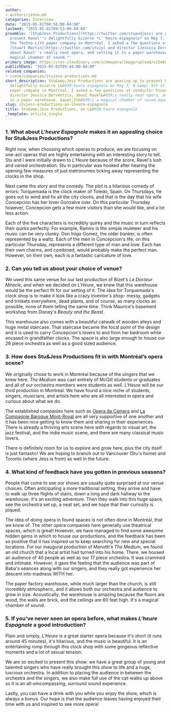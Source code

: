 ```yaml
---
author:
- authors/jenna.md
categories: Interview
date: "2015-05-01T08:56:00-04:00"
lastmod: "2015-05-01T09:53:00-04:00"
preamble: '[Stu&Jess Productions](https://twitter.com/stuandjess) are gearing up to
  present Ravel''s delightfully bizarre *L''heure espagnole* on May 7, 8 & 9th at
  the Techno-Lith paper company in Montréal. I asked a few questions of conductor
  [Stuart Martin](https://twitter.com/stuiy) and director [Jessica Derventzis](https://twitter.com/jessderventzis),
  about Ravel''s really neat opera, and setting it in a paper warehouse. "It''s a
  magical chamber of sound."'
primary_image: https://res.cloudinary.com/schmopera/image/upload/v1546049659/media/2018/12/StuJess.jpg
publishDate: "2015-05-01T09:44:00-04:00"
related_companies:
- scene/companies/stujess-productions.md
short_description: Stu&amp;Jess Productions are gearing up to present Ravel&#039;s
  delightfully bizarre L&#039;heure espagnole on May 7, 8 &amp; 9th at the Techno-Lith
  paper company in Montréal. I asked a few questions of conductor Stuart Martin and
  director Jessica Derventzis, about Ravel&#039;s really neat opera, and setting it
  in a paper warehouse. &quot;It&#039;s a magical chamber of sound.&quot;
slug: stujess-productions-on-lheure-espagnole
title: Stu&amp;Jess Productions, on L&#039;heure espagnole
_template: article_single
---
```

### 1. What about *L’heure Espagnole* makes it an appealing choice for Stu&Jess Productions?

Right now, when choosing which operas to produce, we are focusing on one-act operas that are highly entertaining with an interesting story to tell. Stu and I were initially drawn to *L'Heure* because of the score, Ravel's lush and varied orchestration. Stu in particular was hooked after hearing the opening few measures of just metronomes ticking away representing the clocks in the shop. 

Next came the story and the comedy. The plot is a hilarious comedy of errors: Torquemada is the clock maker of Toledo, Spain. On Thursdays, he goes out to wind and fix all the city clocks, and that is the day that his wife Concepcion has her lover Gonzalve over. On this particular Thursday however,  Concepcion gets a few more visitors than she would like, and a lot less action. 

Each of the five characters is incredibly quirky and the music in turn reflects their quirks perfectly. For example, Ramiro is the simple muleteer and his music can be very clunky. Don Inigo Gomez, the older banker, is often represented by a waltz. Each of the men in Concepcion's life, on this particular Thursday, represents a different type of man and love. Each has their own charms, and combined, would probably make the perfect man. However, on their own, each is a fantastic caricature of love. 

### 2. Can you tell us about your choice of venue?

We used this same venue for our last production of Bizet's *Le Docteur Miracle*, and when we decided on *L'Heure*, we knew that this warehouse would be the perfect fit for our setting of it. The idea for Torquemada's clock shop is to make it look like a crazy inventor's shop- messy, gadgets and trinkets everywhere, dead plants, and of course, as many clocks as possible, none of them telling the same time. Think Maurice's basement workshop from Disney's *Beauty and the Beast*. 

This warehouse also comes with a beautiful catwalk of wooden alleys and huge metal staircase. That staircase became the focal point of the design and it is used to carry Concepcion's lovers to and from her bedroom while encased in grandfather clocks. The space is also large enough to house our 28 piece orchestra as well as a good sized audience.

### 3. How does Stu&Jess Productions fit in with Montréal’s opera scene?

We originally chose to work in Montréal because of the singers that we knew here. *The Medium* was cast entirely of McGill students or graduates and all of our orchestra members were students as well. *L'Heure* will be our third production in Montreal. We have found a nice niche of students, singers, musicians, and artists here who are all interested in opera and curious about what we do. 

The established companies here such as [Opera da Camera](http://www.operadacamera.ca/) and [La Compagnie Baroque Mont-Royal](https://cbmroyal.wordpress.com/) are all very supportive of one another and it has been nice getting to know them and sharing in their experiences. There is already a thriving arts scene here with regards to visual art, the jazz festival, and the indie music scene, and there are many classical music lovers. 

There is definitely room for us to explore and grow here, plus the city itself is just fantastic! We are hoping to branch out to Vancouver (Stu's home) and Toronto (where Jess is from) as well in the future.

### 4. What kind of feedback have you gotten in previous seasons?

People that come to see our shows are usually quite surprised at our venue choices. Often anticipating a more traditional setting, they arrive and have to walk up three flights of stairs, down a long and dark hallway to the warehouse, it's an exciting adventure. Then they walk into this huge space, see the orchestra set up, a neat set, and we hope that their curiosity is piqued. 

The idea of doing opera in found spaces is not often done in Montréal, that we know of. The other opera companies here generally use theatrical spaces, which is great! However, we have managed to find some awesome hidden gems in which to house our productions, and the feedback has been so positive that it has inspired us to keep searching for new and special locations. For our inaugural production of Menotti's *The Medium*, we found an old church that a local artist had turned into his home. There, we housed an audience of 40 people as well as our 17 piece orchestra. It was crammed and intimate. However, it gave the feeling that the audience was part of Baba's séances along with our singers, and they really got experience her descent into madness WITH her. 

The paper factory warehouse, while much larger than the church, is still incredibly atmospheric, and it allows both our orchestra and audience to grow in size. Acoustically, the warehouse is amazing because the floors are wood, the walls are brick, and the ceilings are 60 feet high. It's a magical chamber of sound.

### 5. If you’ve never seen an opera before, what makes *L’heure Espagnole* a good introduction?

Plain and simply, *L'Heure* is a great starter opera because it's short (it runs around 45 minutes), it's hilarious, and the music is beautiful. It is an entertaining romp through this clock shop with some gorgeous reflective moments and a lot of sexual tension. 

We are so excited to present this show: we have a great group of young and talented singers who have really brought this show to life and a huge, luscious orchestra. In addition to placing the audience in between the orchestra and the singers, we also make full use of the cat-walks up above so it is an all-emcompassing, surround sound experience. 

Lastly, you can have a drink with you while you enjoy the show, which is always a bonus. Our hope is that the audience leaves having enjoyed their time with us and inspired to see more opera!